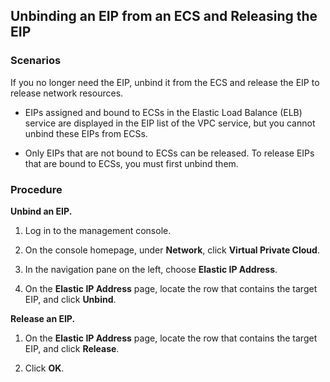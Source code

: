 ## Unbinding an EIP from an ECS and Releasing the EIP

### Scenarios

If you no longer need the EIP, unbind it from the ECS and release the EIP to
release network resources.

-   EIPs assigned and bound to ECSs in the Elastic Load Balance (ELB) service
    are displayed in the EIP list of the VPC service, but you cannot unbind
    these EIPs from ECSs.

-   Only EIPs that are not bound to ECSs can be released. To release EIPs that
    are bound to ECSs, you must first unbind them.

### Procedure 

**Unbind an EIP.**

1.  Log in to the management console.

2.  On the console homepage, under **Network**, click **Virtual Private Cloud**.

3.  In the navigation pane on the left, choose **Elastic IP Address**.

4.  On the **Elastic IP Address** page, locate the row that contains the target
    EIP, and click **Unbind**.

**Release an EIP.**

1.  On the **Elastic IP Address** page, locate the row that contains the target
    EIP, and click **Release**.

2.  Click **OK**.
